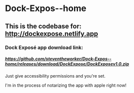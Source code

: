 # Dock-Expos--home

## This is the codebase for: http://dockexpose.netlify.app

### Dock Exposé app download link:
##### https://github.com/steventheworker/Dock-Expos--home/releases/download/DockExpose/DockExposev1.0.zip

Just give accessibility permissions and you're set.

I'm in the process of notarizing the app with apple right now!
